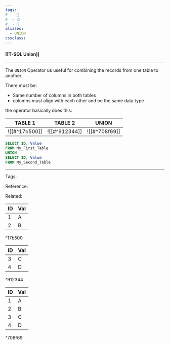 ```yaml
---
tags:
#  - 🌱️
#  - 🌞️
#  - 🌲️
aliases: 
  - UNION
cssclass: 
---
```


#### [[T-SQL Union]]

---

The `UNION` Operator us useful for combining the records from one table to another.

There must be:
- Same number of columns in both tables
- columns must align with each other and be the same data type

the operator basically does this: 

| TABLE 1       | TABLE 2       | UNION         |
| ------------- | ------------- | ------------- |
| ![[#^17b500]] | ![[#^912344]] | ![[#^708f69]] |

```sql
SELECT ID, Value
FROM My_First_Table
UNION
SELECT ID, Value
FROM My_Second_Table
```

---
Tags: 

Reference:

Related:


| ID  | Val |
| --- | --- |
| 1   | A   |
| 2   | B   |

^17b500

| ID  | Val |
| --- | --- |
| 3   | C   |
| 4   | D   |

^912344

| ID  | Val |
| --- | --- |
| 1   | A   |
| 2   | B   |
| 3   | C   |
| 4   | D   |

^708f69
